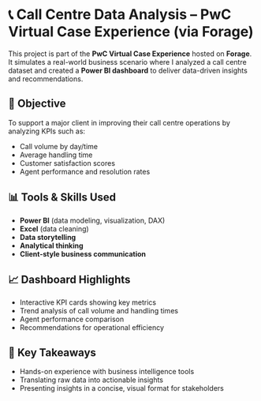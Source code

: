 # 📞 Call Centre Data Analysis – PwC Virtual Case Experience (via Forage)

This project is part of the **PwC Virtual Case Experience** hosted on **Forage**. It simulates a real-world business scenario where I analyzed a call centre dataset and created a **Power BI dashboard** to deliver data-driven insights and recommendations.

## 🎯 Objective

To support a major client in improving their call centre operations by analyzing KPIs such as:
- Call volume by day/time
- Average handling time
- Customer satisfaction scores
- Agent performance and resolution rates

## 📊 Tools & Skills Used
- **Power BI** (data modeling, visualization, DAX)
- **Excel** (data cleaning)
- **Data storytelling**
- **Analytical thinking**
- **Client-style business communication**

## 📈 Dashboard Highlights
- Interactive KPI cards showing key metrics
- Trend analysis of call volume and handling times
- Agent performance comparison
- Recommendations for operational efficiency

## 🧠 Key Takeaways
- Hands-on experience with business intelligence tools
- Translating raw data into actionable insights
- Presenting insights in a concise, visual format for stakeholders



